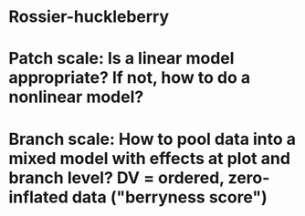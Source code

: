 # Rossier-huckleberry
# Patch scale: Is a linear model appropriate? If not, how to do a nonlinear model?
# Branch scale: How to pool data into a mixed model with effects at plot and branch level? DV = ordered, zero-inflated data ("berryness score")
